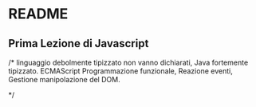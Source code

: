 # README
## Prima Lezione di Javascript
/*
linguaggio debolmente tipizzato non vanno dichiarati, Java fortemente tipizzato.
ECMAScript
Programmazione funzionale, Reazione eventi, Gestione manipolazione del DOM.


*/
